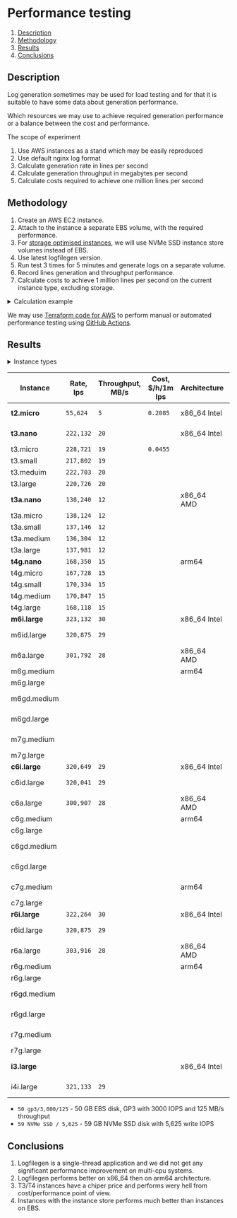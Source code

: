 # Performance testing

 1. [Description](#description)
 2. [Methodology](#methodology)
 3. [Results](#results)
 4. [Conclusions](#conclusions)


## Description

 Log generation sometimes may be used for load testing and for that it is suitable to have some data about generation performance.

 Which resources we may use to achieve required generation performance or a balance between the cost and performance.

 The scope of experiment
 1. Use AWS instances as a stand which may be easily reproduced
 2. Use default nginx log format
 3. Calculate generation rate in lines per second
 4. Calculate generation throughput in megabytes per second
 5. Calculate costs required to achieve one million lines per second


## Methodology

 1. Create an AWS EC2 instance.
 2. Attach to the instance a separate EBS volume, with the required performance.
 3. For [storage optimised instances](https://docs.aws.amazon.com/AWSEC2/latest/UserGuide/storage-optimized-instances.html), we will use NVMe SSD instance store volumes instead of EBS.
 4. Use latest logfilegen version.
 5. Run test 3 times for 5 minutes and generate logs on a separate volume.
 6. Record lines generation and throughput performance.
 7. Calculate costs to achieve 1 million lines per second on the current instance type, excluding storage.

  <details><summary> Calculation example </summary>

  ```bash
  # Variables
  benchmark_count=3
  report="results.log"
  export LFG_DURATION=300
  export LFG_MODE="nginx"
  export LFG_LOGFILE="out.log"
  export LFG_LOGSIZE="1G"
  export LFG_RESULTS="stdout"
  export LFG_RESULTS_TEMPLATE="@date - @duration - @mode/@template - @size_generated - @lines_generated - @performance_bps - @performance_lps"

  # Benchmarking
  for i in $(seq $benchmark_count); do
    results=$(logfilegen)
    echo "$results" >> "$report"
    rm -f $LFG_LOGFILE*
    sleep 10
  done

  # Analysis
  num=$(cat $report | wc -l)
  rate=$(awk -F ' - ' '{n += $NF}; END{print int (n / '$num')}' $report)
  throughput=$(awk -F ' - ' '{n += $(NF-1)}; END{print int (n / '$num' / 1024 / 1024)}' $report)
  echo
  echo "$rate lps - $throughput MB/s ($report)"
  echo
  ```
  ```
   228721 lps - 21 MB/s (results.log)
  ```

  [t3.micro](https://aws.amazon.com/ec2/instance-types/t3/) On-Demand Price/hr is `$0.0104`

  `1000000l / 228721lps * 0.0104$/h = 0.0455$/h`

  </details>

 We may use [Terraform code for AWS](aws/README.md) to perform manual or automated performance testing using [GitHub Actions](https://github.com/features/actions).


## Results

<details><summary>Instance types</summary>

 - [Instance Types](https://aws.amazon.com/ec2/instance-types/)
 - [Instance types](https://docs.aws.amazon.com/AWSEC2/latest/UserGuide/instance-types.html)

| Instance                                                                     | Type              | Processors                                             |
| ---------------------------------------------------------------------------- | ----------------- | -------------------------------------------------------|
| [T3 Instances](https://aws.amazon.com/ec2/instance-types/t3/)                | General Purpose   | Intel Xeon Platinum 8000, 1/2nd gen                    |
| [T4g Instances](https://aws.amazon.com/ec2/instance-types/t4/)               |                   | AWS Graviton2                                          |
| [M6i Instances](https://aws.amazon.com/ec2/instance-types/m6i/)              |                   | Intel Xeon Scalable Ice Lake, 3nd gen                  |
| [M6a Instances](https://aws.amazon.com/ec2/instance-types/m6a/)              |                   | AMD EPYC Milan, 3nd gen                                |
| [M6g Instances](https://aws.amazon.com/ec2/instance-types/m6g/)              |                   | AWS Graviton2                                          |
| [M7g Instances](https://aws.amazon.com/ec2/instance-types/m7g/)              |                   | AWS Graviton3                                          |
| [C6i Instances](https://aws.amazon.com/ec2/instance-types/c6i/)              | Compute Optimized | Intel Xeon Scalable Ice Lake, 3rd gen                  |
| [C6a Instances](https://aws.amazon.com/ec2/instance-types/c6a/)              |                   | AMD EPYC Milan, 3rd gen                                |
| [C6g Instances](https://aws.amazon.com/ec2/instance-types/c6g/)              |                   | AWS Graviton2                                          |
| [C7g Instances](https://aws.amazon.com/ec2/instance-types/c7g/)              |                   | AWS Graviton3                                          |
| [R6i Instances](https://aws.amazon.com/ec2/instance-types/r6i/)              | Memory Optimized  | Intel Xeon Scalable Ice Lake, 3nd gen                  |
| [R6a Instances](https://aws.amazon.com/ec2/instance-types/r6a/)              |                   | AMD EPYC Milan, 3nd gen                                |
| [R6g Instances](https://aws.amazon.com/ec2/instance-types/r6g/)              |                   | AWS Graviton2                                          |
| [R7g Instances](https://aws.amazon.com/ec2/instance-types/r7g/)              |                   | AWS Graviton3                                          |
| [I3 Instances](https://aws.amazon.com/ec2/instance-types/i3/)                | Storage optimized | Intel Xeon Broadwell E5-2686 v4                        |
| [I4i Instances](https://aws.amazon.com/ec2/instance-types/i4i/)              |                   | Intel Xeon Scalable Ice Lake, 3rd gen                  |

</details>

| Instance        | Rate, lps | Throughput, MB/s | Cost, $/h/1m lps | Architecture | vCPU | Memory, GiB | Data Disk                  |
| --------------- | --------- | ---------------- | ---------------- | ------------ | ---- | ----------- | -------------------------- |
| **t2.micro**    |  `55,624` |  `5`             | `0.2085`         | x86_64 Intel | 1    | 1.0         | 50 gp3/3,000/125           |
| **t3.nano**     | `222,132` | `20`             |                  | x86_64 Intel | 2    | 0.5         | 50 gp3/3,000/125           |
| t3.micro        | `228,721` | `19`             | `0.0455`         |              | 2    | 1.0         |                            |
| t3.small        | `217,802` | `19`             |                  |              | 2    | 2.0         |                            |
| t3.meduim       | `222,703` | `20`             |                  |              | 2    | 4.0         |                            |
| t3.large        | `220,726` | `20`             |                  |              | 2    | 8.0         |                            |
| **t3a.nano**    | `138,240` | `12`             |                  | x86_64 AMD   | 2    | 0.5         |                            |
| t3a.micro       | `138,124` | `12`             |                  |              | 2    | 1.0         |                            |
| t3a.small       | `137,146` | `12`             |                  |              | 2    | 2.0         |                            |
| t3a.medium      | `136,304` | `12`             |                  |              | 2    | 4.0         |                            |
| t3a.large       | `137,981` | `12`             |                  |              | 2    | 8.0         |                            |
| **t4g.nano**    | `168,350` | `15`             |                  | arm64        |      |             |                            |
| t4g.micro       | `167,728` | `15`             |                  |              |      |             |                            |
| t4g.small       | `170,334` | `15`             |                  |              |      |             |                            |
| t4g.medium      | `170,847` | `15`             |                  |              |      |             |                            |
| t4g.large       | `168,118` | `15`             |                  |              |      |             |                            |
| **m6i.large**   | `323,132` | `30`             |                  | x86_64 Intel |      |             |                            |
| m6id.large      | `320,875` | `29`             |                  |              |      |             | 118 NVMe SSD / 16,771      |
| m6a.large       | `301,792` | `28`             |                  | x86_64 AMD   |      |             | 50 gp3/3,000/125           |
| m6g.medium      |           |                  |                  | arm64        |      |             |                            |
| m6g.large       |           |                  |                  |              |      |             |                            |
| m6gd.medium     |           |                  |                  |              |      |             | 59 NVMe SSD / 5,625        |
| m6gd.large      |           |                  |                  |              |      |             | 118 NVMe SSD / 11,250      |
| m7g.medium      |           |                  |                  |              |      |             | 50 gp3/3,000/125           |
| m7g.large       |           |                  |                  |              |      |             |                            |
| **c6i.large**   | `320,649` | `29`             |                  | x86_64 Intel |      |             |                            |
| c6id.large      | `320,041` | `29`             |                  |              |      |             | 118 NVMe SSD / 16,771      |
| c6a.large       | `300,907` | `28`             |                  | x86_64 AMD   |      |             | 50 gp3/3,000/125           |
| c6g.medium      |           |                  |                  | arm64        |      |             |                            |
| c6g.large       |           |                  |                  |              |      |             |                            |
| c6gd.medium     |           |                  |                  |              |      |             | 59 NVMe SSD / 5,625        |
| c6gd.large      |           |                  |                  |              |      |             | 118 NVMe SSD / 11,250      |
| c7g.medium      |           |                  |                  | arm64        |      |             | 50 gp3/3,000/125           |
| c7g.large       |           |                  |                  |              |      |             |                            |
| **r6i.large**   | `322,264` | `30`             |                  | x86_64 Intel |      |             |                            |
| r6id.large      | `320,875` | `29`             |                  |              |      |             | 118 NVMe SSD / 16,771      |
| r6a.large       | `303,916` | `28`             |                  | x86_64 AMD   |      |             | 50 gp3/3000/125            |
| r6g.medium      |           |                  |                  | arm64        |      |             |                            |
| r6g.large       |           |                  |                  |              |      |             |                            |
| r6gd.medium     |           |                  |                  |              |      |             | 59 NVMe SSD / 5,625        |
| r6gd.large      |           |                  |                  |              |      |             | 118 NVMe SSD / 11,250      |
| r7g.medium      |           |                  |                  |              |      |             | 50 gp3/3,000/125           |
| r7g.large       |           |                  |                  |              |      |             |                            |
| **i3.large**    |           |                  |                  | x86_64 Intel |      |             | 475 NVMe SSD / 35,000      |
| i4i.large       | `321,133` | `29`             |                  |              |      |             | 468 AWS Nitro SSD / 27,500 |

 - `50 gp3/3,000/125` - 50 GB EBS disk, GP3 with 3000 IOPS and 125 MB/s throughput
 - `59 NVMe SSD / 5,625` - 59 GB NVMe SSD disk with 5,625 write IOPS


## Conclusions

 1. Logfilegen is a single-thread application and we did not get any significant performance improvement on multi-cpu systems.
 2. Logfilegen performs better on x86_64 then on arm64 architecture.
 3. T3/T4 instances have a chiper price and performs wery hell from cost/performance point of view.
 4. Instances with the instance store performs much better than instances on EBS.
